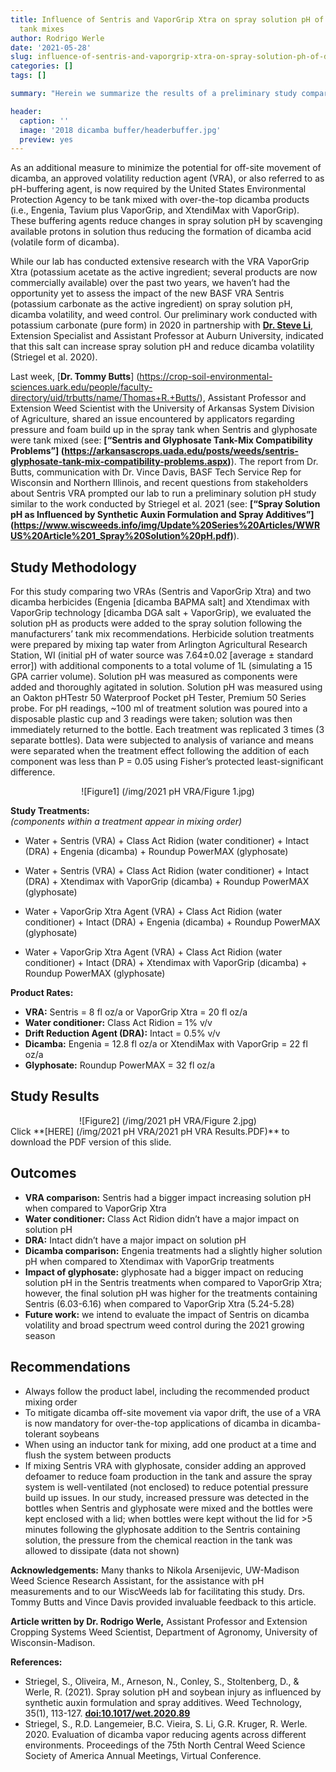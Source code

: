 ```yaml
---
title: Influence of Sentris and VaporGrip Xtra on spray solution pH of Dicamba + Glyphosate
  tank mixes
author: Rodrigo Werle
date: '2021-05-28'
slug: influence-of-sentris-and-vaporgrip-xtra-on-spray-solution-ph-of-dicamba-glyphosate-tank-mixes
categories: []
tags: []

summary: "Herein we summarize the results of a preliminary study comparing two VRAs (Sentris and VaporGrip Xtra) and two dicamba herbicides (Engenia and Xtendimax with VaporGrip technology) on spray solution pH of Dicamba + Glyphosate tank mixes."

header:
  caption: ''
  image: '2018 dicamba buffer/headerbuffer.jpg'
  preview: yes
---
```


As an additional measure to minimize the potential for off-site movement of dicamba, an approved volatility reduction agent (VRA), or also referred to as pH-buffering agent, is now required by the United States Environmental Protection Agency to be tank mixed with over-the-top dicamba products (i.e., Engenia, Tavium plus VaporGrip, and XtendiMax with VaporGrip). These buffering agents reduce changes in spray solution pH by scavenging available protons in solution thus reducing the formation of dicamba acid (volatile form of dicamba). 

While our lab has conducted extensive research with the VRA VaporGrip Xtra (potassium acetate as the active ingredient; several products are now commercially available) over the past two years, we haven’t had the opportunity yet to assess the impact of the new BASF VRA Sentris (potassium carbonate as the active ingredient) on spray solution pH, dicamba volatility, and weed control. Our preliminary work conducted with potassium carbonate (pure form) in 2020 in partnership with [**Dr. Steve Li**](https://ssl.acesag.auburn.edu/directory-new/u/Steve-Li-ebusooxn/), Extension Specialist and Assistant Professor at Auburn University, indicated that this salt can increase spray solution pH and reduce dicamba volatility (Striegel et al. 2020).

Last week, [**Dr. Tommy Butts**] (https://crop-soil-environmental-sciences.uark.edu/people/faculty-directory/uid/trbutts/name/Thomas+R.+Butts/), Assistant Professor and Extension Weed Scientist with the University of Arkansas System Division of Agriculture, shared an issue encountered by applicators regarding pressure and foam build up in the spray tank when Sentris and glyphosate were tank mixed (see: **[“Sentris and Glyphosate Tank-Mix Compatibility Problems”] (https://arkansascrops.uada.edu/posts/weeds/sentris-glyphosate-tank-mix-compatibility-problems.aspx)**). The report from Dr. Butts, communication with Dr. Vince Davis, BASF Tech Service Rep for Wisconsin and Northern Illinois, and recent questions from stakeholders about Sentris VRA prompted our lab to run a preliminary solution pH study similar to the work conducted by Striegel et al. 2021 (see: **[“Spray Solution pH as Influenced by Synthetic Auxin Formulation and Spray Additives”] (https://www.wiscweeds.info/img/Update%20Series%20Articles/WWRUS%20Article%201_Spray%20Solution%20pH.pdf)**).

## **Study Methodology**

For this study comparing two VRAs (Sentris and VaporGrip Xtra) and two dicamba herbicides (Engenia [dicamba BAPMA salt] and Xtendimax with VaporGrip technology [dicamba DGA salt + VaporGrip), we evaluated the solution pH as products were added to the spray solution following the manufacturers’ tank mix recommendations. 
Herbicide solution treatments were prepared by mixing tap water from Arlington Agricultural Research Station, WI (initial pH of water source was 7.64±0.02 [average ± standard error]) with additional components to a total volume of 1L (simulating a 15 GPA carrier volume). Solution pH was measured as components were added and thoroughly agitated in solution. Solution pH was measured using an Oakton pHTestr 50 Waterproof Pocket pH Tester, Premium 50 Series probe. For pH readings, ~100 ml of treatment solution was poured into a disposable plastic cup and 3 readings were taken; solution was then immediately returned to the bottle. Each treatment was replicated 3 times (3 separate bottles). Data were subjected to analysis of variance and means were separated when the treatment effect following the addition of each component was less than P = 0.05 using Fisher’s protected least-significant difference. 

<center>![Figure1] (/img/2021 pH VRA/Figure 1.jpg)</center>

**Study Treatments:**  
*(components within a treatment appear in mixing order)*

+ Water + Sentris (VRA) + Class Act Ridion (water conditioner) + Intact (DRA) + Engenia (dicamba) + Roundup PowerMAX (glyphosate)

+ Water + Sentris (VRA) + Class Act Ridion (water conditioner) + Intact (DRA) + Xtendimax with VaporGrip (dicamba) + Roundup PowerMAX (glyphosate)

+ Water + VaporGrip Xtra Agent (VRA) + Class Act Ridion (water conditioner) + Intact (DRA) + Engenia (dicamba) + Roundup PowerMAX (glyphosate)

+ Water + VaporGrip Xtra Agent (VRA) + Class Act Ridion (water conditioner) + Intact (DRA) + Xtendimax with VaporGrip (dicamba) + Roundup PowerMAX (glyphosate)


**Product Rates:**  

+ **VRA:** Sentris = 8 fl oz/a or VaporGrip Xtra = 20 fl oz/a
+ **Water conditioner:** Class Act Ridion = 1% v/v
+ **Drift Reduction Agent (DRA):** Intact = 0.5% v/v
+ **Dicamba:** Engenia = 12.8 fl oz/a or XtendiMax with VaporGrip = 22 fl oz/a
+ **Glyphosate:** Roundup PowerMAX = 32 fl oz/a


## **Study Results** 
<center>![Figure2] (/img/2021 pH VRA/Figure 2.jpg)</center>
Click **[HERE] (/img/2021 pH VRA/2021 pH VRA Results.PDF)** to download the PDF version of this slide.


## **Outcomes**
+ **VRA comparison:** Sentris had a bigger impact increasing solution pH when compared to VaporGrip Xtra
+ **Water conditioner:** Class Act Ridion didn’t have a major impact on solution pH
+ **DRA:** Intact didn’t have a major impact on solution pH
+ **Dicamba comparison:** Engenia treatments had a slightly higher solution pH when compared to Xtendimax with VaporGrip treatments 
+ **Impact of glyphosate:** glyphosate had a bigger impact on reducing solution pH in the Sentris treatments when compared to VaporGrip Xtra; however, the final solution pH was higher for the treatments containing Sentris (6.03-6.16) when compared to VaporGrip Xtra (5.24-5.28)
+ **Future work:** we intend to evaluate the impact of Sentris on dicamba volatility and broad spectrum weed control during the 2021 growing season

## **Recommendations**

+ Always follow the product label, including the recommended product mixing order
+ To mitigate dicamba off-site movement via vapor drift, the use of a VRA is now mandatory for over-the-top applications of dicamba in dicamba-tolerant soybeans
+ When using an inductor tank for mixing, add one product at a time and flush the system between products 
+ If mixing Sentris VRA with glyphosate, consider adding an approved defoamer to reduce foam production in the tank and assure the spray system is well-ventilated (not enclosed) to reduce potential pressure build up issues. In our study, increased pressure was detected in the bottles when Sentris and glyphosate were mixed and the bottles were kept enclosed with a lid; when bottles were kept without the lid for >5 minutes following the glyphosate addition to the Sentris containing solution, the pressure from the chemical reaction in the tank was allowed to dissipate (data not shown) 


**Acknowledgements:** Many thanks to Nikola Arsenijevic, UW-Madison Weed Science Research Assistant, for the assistance with pH measurements and to our WiscWeeds lab for facilitating this study. Drs. Tommy Butts and Vince Davis provided invaluable feedback to this article.

**Article written by Dr. Rodrigo Werle,** Assistant Professor and Extension Cropping Systems Weed Scientist, Department of Agronomy, University of Wisconsin-Madison.

**References:**

+ Striegel, S., Oliveira, M., Arneson, N., Conley, S., Stoltenberg, D., & Werle, R. (2021). Spray solution pH and soybean injury as influenced by synthetic auxin formulation and spray additives. Weed Technology, 35(1), 113-127. **[doi:10.1017/wet.2020.89](https://www.cambridge.org/core/journals/weed-technology/article/abs/spray-solution-ph-and-soybean-injury-as-influenced-by-synthetic-auxin-formulation-and-spray-additives/2AC0129BAD3C2EC05542E03D87635FEB)** 
+ Striegel, S., R.D. Langemeier, B.C. Vieira, S. Li, G.R. Kruger, R. Werle. 2020. Evaluation of dicamba vapor reducing agents across different environments. Proceedings of the 75th North Central Weed Science Society of America Annual Meetings, Virtual Conference.





